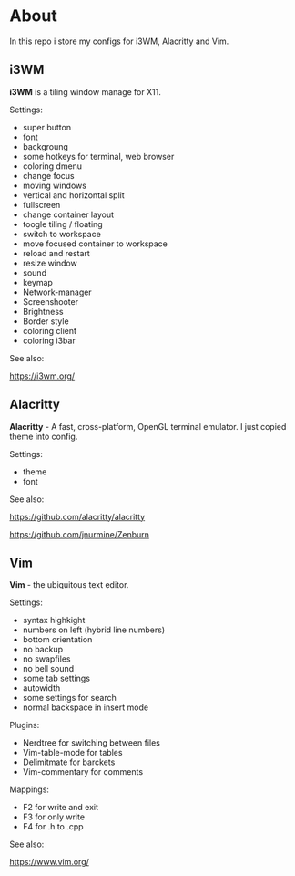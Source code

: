 # About
In this repo i store my configs for i3WM, Alacritty and Vim.

## i3WM
__i3WM__ is a tiling window manage for X11.

Settings:
   * super button
   * font
   * backgroung
   * some hotkeys for terminal, web browser
   * coloring dmenu
   * change focus
   * moving windows
   * vertical and horizontal split
   * fullscreen
   * change container layout
   * toogle tiling / floating
   * switch to workspace
   * move focused container to workspace
   * reload and restart
   * resize window
   * sound
   * keymap
   * Network-manager
   * Screenshooter
   * Brightness
   * Border style
   * coloring client
   * coloring i3bar

See also:

https://i3wm.org/

## Alacritty
__Alacritty__ - A fast, cross-platform, OpenGL terminal emulator. I just copied theme into
config.

Settings:
  * theme 
  * font

See also:

https://github.com/alacritty/alacritty

https://github.com/jnurmine/Zenburn

## Vim
__Vim__ - the ubiquitous text editor.

Settings: 
   * syntax highkight
   * numbers on left (hybrid line numbers)
   * bottom orientation
   * no backup
   * no swapfiles
   * no bell sound
   * some tab settings
   * autowidth
   * some settings for search
   * normal backspace in insert mode

Plugins:
   * Nerdtree for switching between files
   * Vim-table-mode for tables
   * Delimitmate for barckets
   * Vim-commentary for comments

Mappings:
   * F2 for write and exit
   * F3 for only write 
   * F4 for .h to .cpp

See also:

https://www.vim.org/
